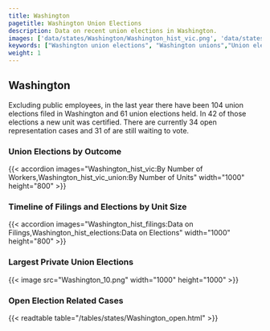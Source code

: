 ```yaml
---
title: Washington
pagetitle: Washington Union Elections
description: Data on recent union elections in Washington.
images: ['data/states/Washington/Washington_hist_vic.png', 'data/states/Washington/Washington_hist_size.png', 'data/states/Washington/Washington_10.png']
keywords: ["Washington union elections", "Washington unions","Union elections"]
weight: 1
---
```

##  Washington

Excluding public employees, in the last year there have been 104 union elections filed in Washington and 61 union elections held. In 42 of those elections a new unit was certified. There are currently 34 open representation cases and 31 of are still waiting to vote.

### Union Elections by Outcome
{{< accordion images="Washington_hist_vic:By Number of Workers,Washington_hist_vic_union:By Number of Units" width="1000" height="800" >}}

### Timeline of Filings and Elections by Unit Size
{{< accordion images="Washington_hist_filings:Data on Filings,Washington_hist_elections:Data on Elections" width="1000" height="800" >}}

### Largest Private Union Elections
{{< image src="Washington_10.png" width="1000" height="1000"  >}}

### Open Election Related Cases
{{< readtable table="/tables/states/Washington_open.html" >}}

